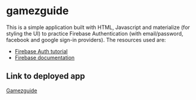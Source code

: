 # gamezguide

This is a simple application built with HTML, Javascript and materialize (for styling the UI) to practice Firebase Authentication (with email/password, facebook and google sign-in providers). The resources used are:
- [Firebase Auth tutorial](https://www.youtube.com/watch?v=aN1LnNq4z54&list=PL4cUxeGkcC9jUPIes_B8vRjn1_GaplOPQ)
- [Firebase documentation](https://firebase.google.com/?gclid=EAIaIQobChMI4-PjjJnV5AIVB7DtCh1_1Qy0EAAYASAAEgIF6vD_BwE)

## Link to deployed app
[Gamezguide](https://odinakachukwu.github.io/gamezguide/)
